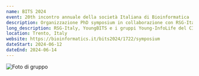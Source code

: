 ```yaml
---
name: BITS 2024
event: 20th incontro annuale della società Italiana di Bioinformatica
description: Organizzazione PhD symposium in collaborazione con RSG-Italy e YoungBITS.
long_description: RSG-Italy, YoungBITS e i gruppi Young-InfoLife del CINI hanno collaborato per organizzare un simposio per dottorandi durante il BITS Annual Meeting. L'obiettivo del simposio è offrire un forum di supporto e stimolante per studenti universitari, di laurea magistrale, dottorandi e giovani ricercatori, consentendo loro di presentare le proprie ricerche e di connettersi con la più ampia comunità italiana di bioinformatica. Il simposio è aperto a tutti i partecipanti interessati al BITS Annual Meeting e incoraggiamo fortemente la partecipazione di ricercatori esperti, che possano fornire preziosi feedback e supporto agli studenti che presenteranno i loro lavori.
location: Trento, Italy
website: https://bioinformatics.it/bits2024/1722/symposium
dateStart: 2024-06-12
dateEnd: 2024-06-14
---
```


![Foto di gruppo](/events/2024BITS-Trento/IMG_4429.jpg)
